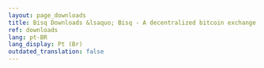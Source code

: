 ```yaml
---
layout: page_downloads
title: Bisq Downloads &lsaquo; Bisq - A decentralized bitcoin exchange network
ref: downloads
lang: pt-BR
lang_display: Pt (Br)
outdated_translation: false
---
```

